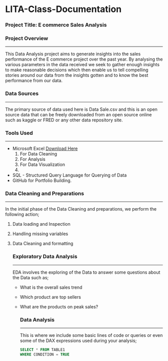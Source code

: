# LITA-Class-Documentation

### Project Title: E commerce Sales Analysis

### Project Overview
---
This Data Analysis project aims to generate insights into the sales performance of the E commerce project over the past year. By analysing the various parameters in the data received we seek to gather enough insights to make reasonable decisions which then enable us to tell compelling stories around our data from the insights gotten and to know the best performance from our data.

### Data Sources
---
The primary source of data used here is Data Sale.csv and this is an open source data that can be freely downloaded from an open source online such as kaggle or FRED or any other data repository site.

### Tools Used
---
- Microsoft Excel [Download Here](https://www.microsoft.com)
    1. For Data Cleaning 
    2. For Analysis
    3. For Data Visualization
    4. 
- SQL - Structured Query Language for Querying of Data
- GitHub for Portfolio Building.

### Data Cleaning and Preparations
---
In the initial phase of the Data Cleaning and preparations, we perform the following action;
1. Data loading and Inspection
2. Handling missing variables
3. Data Cleaning and formatting

   ### Exploratory Data Analysis
   ---
   EDA involves the exploring of the Data to answer some questions about the Data such as;
   - What is the overall sales trend
   - Which product are top sellers
   - What are the products on peak sales?
  
     ### Data Analysis
     ---
     This is where we include some basic lines of code or queries or even some of the DAX expressions used during your analysis;

     ```SQL
     SELECT * FROM TABLE1
     WHERE CONDITION = TRUE
     ```

